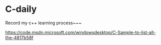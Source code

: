 # C-daily
Record my c++ learning process~~~


https://code.msdn.microsoft.com/windowsdesktop/C-Sample-to-list-all-the-4817b58f
